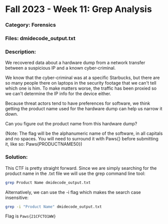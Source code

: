 # Fall 2023 - Week 11: Grep Analysis

### Category: Forensics

### Files: dmidecode_output.txt

### Description: 
We recovered data about a hardware dump from a network transfer between a suspicious IP and a known cyber-criminal. 

We know that the cyber-criminal was at a specific Starbucks, but there are so many people there on laptops in the security footage that we can't tell which one is him. To make matters worse, the traffic has been proxied so we can't determine the IP info for the device either.

Because threat actors tend to have preferences for software, we think getting the product name used for the hardware dump can help us narrow it down. 

Can you figure out the product name from this hardware dump? 

(Note: The flag will be the alphanumeric name of the software, in all capitals and no spaces. You will need to surround it with Paws{} before submitting it, like so: Paws{PRODUCTNAME50})

### Solution:
This CTF is pretty straight forward. Since we are simply searching for the product name in the .txt file we will use the grep command line tool:
```bash
grep Product Name dmidecode_output.txt
```

Alternatively, we can use the -i flag which makes the search case insensitive:
```bash
grep -i "Product Name" dmidecode_output.txt
```

Flag is `Paws{21CFCTO1WW}`
